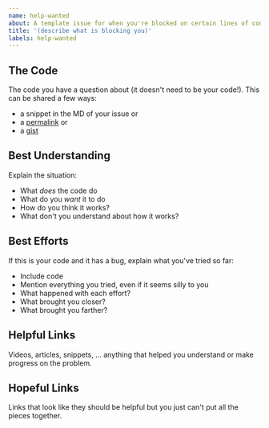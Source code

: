 ```yaml
---
name: help-wanted
about: A template issue for when you're blocked on certain lines of code.  This template has a lot of sections to get you thinking about your question, you don't need to fill in every one of them
title: '(describe what is blocking you)'
labels: help-wanted
---
```


<!--
  Make your issue easy to find:

  - milestone: the current module
  - labels: anything that will make this easier to filter
  - assign: anyone you would like help from
-->

## The Code

The code you have a question about (it doesn't need to be your code!). This can be shared a few ways:

- a snippet in the MD of your issue or
- a [permalink](https://help.github.com/en/github/managing-your-work-on-github/creating-a-permanent-link-to-a-code-snippet) or
- a [gist](https://help.github.com/en/github/writing-on-github/creating-gists)

## Best Understanding

Explain the situation:

- What _does_ the code do
- What do you _want_ it to do
- How do you think it works?
- What don't you understand about how it works?

## Best Efforts

If this is your code and it has a bug, explain what you've tried so far:

- Include code
- Mention everything you tried, even if it seems silly to you
- What happened with each effort?
- What brought you closer?
- What brought you farther?

## Helpful Links

Videos, articles, snippets, ... anything that helped you understand or make progress on the problem.

## Hopeful Links

Links that look like they should be helpful but you just can't put all the pieces together.
